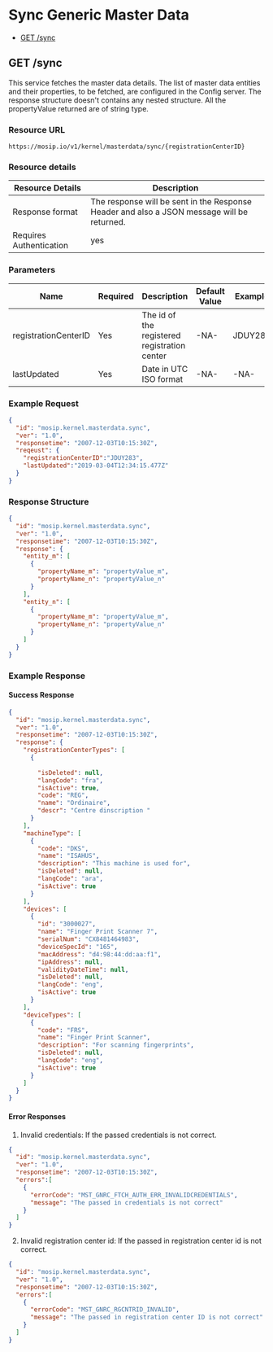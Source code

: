 # Sync Generic Master Data
* [GET /sync](#get-sync)

## GET /sync
This service fetches the master data details. The list of master data entities and their properties, to be fetched, are configured in the Config server. The response structure doesn't contains any nested structure. All the propertyValue returned are of string type. 

### Resource URL
`https://mosip.io/v1/kernel/masterdata/sync/{registrationCenterID}`

### Resource details
Resource Details | Description
------------ | -------------
Response format | The response will be sent in the Response Header and also a JSON message will be returned. 
Requires Authentication | yes

### Parameters
Name | Required | Description | Default Value | Example
-----|----------|-------------|---------------|--------
registrationCenterID|Yes|The id of the registered registration center|-NA-|JDUY283
lastUpdated|Yes|Date in UTC ISO format|-NA-|-NA-

### Example Request
```JSON
{
  "id": "mosip.kernel.masterdata.sync",
  "ver": "1.0",
  "responsetime": "2007-12-03T10:15:30Z",
  "reqeust": {
	"registrationCenterID":"JDUY283",
	"lastUpdated":"2019-03-04T12:34:15.477Z"
  }
}
```

### Response Structure
```JSON
{
  "id": "mosip.kernel.masterdata.sync",
  "ver": "1.0",
  "responsetime": "2007-12-03T10:15:30Z",
  "response": {
	"entity_m": [
	  {
	    "propertyName_m": "propertyValue_m",
	    "propertyName_n": "propertyValue_n"
	  }
	],
	"entity_n": [
	  {
		"propertyName_m": "propertyValue_m",
		"propertyName_n": "propertyValue_n"
	  }
	]
  }
}
```

### Example Response

#### Success Response 
```JSON
{
  "id": "mosip.kernel.masterdata.sync",
  "ver": "1.0",
  "responsetime": "2007-12-03T10:15:30Z",
  "response": {
	"registrationCenterTypes": [
	  {
	    
		"isDeleted": null,
	    "langCode": "fra",
        "isActive": true,
	    "code": "REG",
	    "name": "Ordinaire",
	    "descr": "Centre dinscription "
	  }
	],
	"machineType": [
	  {
		"code": "DKS",
		"name": "ISAHUS",
		"description": "This machine is used for",
		"isDeleted": null,
		"langCode": "ara",
		"isActive": true
	  }
	],
	"devices": [
	  {
		"id": "3000027",
		"name": "Finger Print Scanner 7",
		"serialNum": "CX8481464983",
		"deviceSpecId": "165",
		"macAddress": "d4:98:44:dd:aa:f1",
		"ipAddress": null,
		"validityDateTime": null,
		"isDeleted": null,
		"langCode": "eng",
		"isActive": true
	  }
	],
	"deviceTypes": [
	  {
	    "code": "FRS",
		"name": "Finger Print Scanner",
		"description": "For scanning fingerprints",
		"isDeleted": null,
		"langCode": "eng",
		"isActive": true
	  }
	]
  }
}
```

#### Error Responses

1. Invalid credentials: If the passed credentials is not correct. 
```JSON
{
  "id": "mosip.kernel.masterdata.sync",
  "ver": "1.0",
  "responsetime": "2007-12-03T10:15:30Z",
  "errors":[
    {
      "errorCode": "MST_GNRC_FTCH_AUTH_ERR_INVALIDCREDENTIALS",
      "message": "The passed in credentials is not correct"
    }	
  ]
}
```

2. Invalid registration center id: If the passed in registration center id is not correct. 
```JSON
{
  "id": "mosip.kernel.masterdata.sync",
  "ver": "1.0",
  "responsetime": "2007-12-03T10:15:30Z",
  "errors":[
    {
      "errorCode": "MST_GNRC_RGCNTRID_INVALID",
      "message": "The passed in registration center ID is not correct"
    }	
  ]
}
```